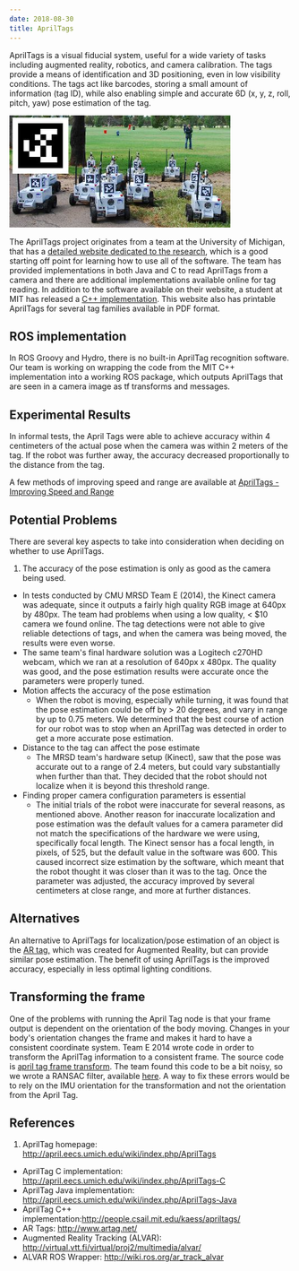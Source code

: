 ```yaml
---
date: 2018-08-30
title: AprilTags
---
```

AprilTags is a visual fiducial system, useful for a wide variety of tasks including augmented reality, robotics, and camera calibration. The tags provide a means of identification and 3D positioning, even in low visibility conditions. The tags act like barcodes, storing a small amount of information (tag ID), while also enabling simple and accurate 6D (x, y, z, roll, pitch, yaw) pose estimation of the tag.

![AprilTags placed on multiple mobile robots platforms](assets/apriltags-6719c.png)

The AprilTags project originates from a team at the University of Michigan, that has a [detailed website dedicated to the research](https://april.eecs.umich.edu/apriltag/), which is a good starting off point for learning how to use all of the software. The team has provided implementations in both Java and C to read AprilTags from a camera and there are additional implementations available online for tag reading. In addition to the software available on their website, a student at MIT has released a [C++ implementation](http://people.csail.mit.edu/kaess/apriltags). This website also has printable AprilTags for several tag families available in PDF format.

## ROS implementation

In ROS Groovy and Hydro, there is no built-in AprilTag recognition software. Our team is working on wrapping the code from the MIT C++ implementation into a working ROS package, which outputs AprilTags that are seen in a camera image as tf transforms and messages.

## Experimental Results

In informal tests, the April Tags were able to achieve accuracy within 4 centimeters of the actual pose when the camera was within 2 meters of the tag. If the robot was further away, the accuracy decreased proportionally to the distance from the tag.

A few methods of improving speed and range are available at [AprilTags - Improving Speed and Range](http://cmumrsdproject.wikispaces.com/AprilTags+-+Improving+speed+and+range)

## Potential Problems

There are several key aspects to take into consideration when deciding on whether to use AprilTags.
1. The accuracy of the pose estimation is only as good as the camera being used.
  - In tests conducted by CMU MRSD Team E (2014), the Kinect camera was adequate, since it outputs a fairly high quality RGB image at 640px by 480px. The team had problems when using a low quality, < $10 camera we found online. The tag detections were not able to give reliable detections of tags, and when the camera was being moved, the results were even worse.
  - The same team's final hardware solution was a Logitech c270HD webcam, which we ran at a resolution of 640px x 480px. The quality was good, and the pose estimation results were accurate once the parameters were properly tuned.
- Motion affects the accuracy of the pose estimation
  - When the robot is moving, especially while turning, it was found that the pose estimation could be off by > 20 degrees, and vary in range by up to 0.75 meters. We determined that the best course of action for our robot was to stop when an AprilTag was detected in order to get a more accurate pose estimation.
- Distance to the tag can affect the pose estimate
  - The MRSD team's hardware setup (Kinect), saw that the pose was accurate out to a range of 2.4 meters, but could vary substantially when further than that. They decided that the robot should not localize when it is beyond this threshold range.
- Finding proper camera configuration parameters is essential
  - The initial trials of the robot were inaccurate for several reasons, as mentioned above. Another reason for inaccurate localization and pose estimation was the default values for a camera parameter did not match the specifications of the hardware we were using, specifically focal length. The Kinect sensor has a focal length, in pixels, of 525, but the default value in the software was 600. This caused incorrect size estimation by the software, which meant that the robot thought it was closer than it was to the tag. Once the parameter was adjusted, the accuracy improved by several centimeters at close range, and more at further distances.

## Alternatives
An alternative to AprilTags for localization/pose estimation of an object is the [AR tag,](http://www.artag.net/) which was created for Augmented Reality, but can provide similar pose estimation. The benefit of using AprilTags is the improved accuracy, especially in less optimal lighting conditions.


## Transforming the frame
One of the problems with running the April Tag node is that your frame output is dependent on the orientation of the body moving. Changes in your body's orientation changes the frame and makes it hard to have a consistent coordinate system. Team E 2014 wrote code in order to transform the AprilTag information to a consistent frame. The source code is [april tag frame transform](https://github.com/ColumnRobotics/column/blob/master/src/rectified_april_tag.cpp). The team found this code to be a bit noisy, so we wrote a RANSAC filter, available [here](https://github.com/ColumnRobotics/column/blob/master/src/BodyPoseFilter.cpp). A way to fix these errors would be to rely on the IMU orientation for the transformation and not the orientation from the April Tag.

## References
1. AprilTag homepage: http://april.eecs.umich.edu/wiki/index.php/AprilTags
- AprilTag C implementation: http://april.eecs.umich.edu/wiki/index.php/AprilTags-C
- AprilTag Java implementation: http://april.eecs.umich.edu/wiki/index.php/AprilTags-Java
- AprilTag C++ implementation:http://people.csail.mit.edu/kaess/apriltags/
- AR Tags: http://www.artag.net/
- Augmented Reality Tracking (ALVAR): http://virtual.vtt.fi/virtual/proj2/multimedia/alvar/
- ALVAR ROS Wrapper: http://wiki.ros.org/ar_track_alvar
